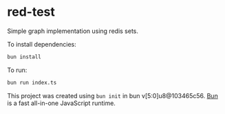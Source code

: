 # red-test

Simple graph implementation using redis sets.

To install dependencies:

```bash
bun install
```

To run:

```bash
bun run index.ts
```

This project was created using `bun init` in bun v[5:0]u8@103465c56. [Bun](https://bun.sh) is a fast all-in-one JavaScript runtime.
